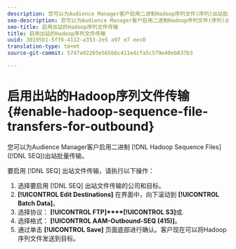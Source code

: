 ```yaml
---
description: 您可以为Audience Manager客户启用二进制Hadoop序列文件(序列)出站批量传输。
seo-description: 您可以为Audience Manager客户启用二进制Hadoop序列文件(序列)出站批量传输。
seo-title: 启用出站的Hadoop序列文件传输
title: 启用出站的Hadoop序列文件传输
uuid: 30195b1-5ff6-4112-a353-2e5 a97 e7 eec0
translation-type: tm+mt
source-git-commit: 57d7a92265e565b6c411e4cfa5c579e40eb837b3

---
```



# 启用出站的Hadoop序列文件传输 {#enable-hadoop-sequence-file-transfers-for-outbound}

您可以为Audience Manager客户启用二进制 [!DNL Hadoop Sequence Files] ([!DNL SEQ])出站批量传输。

<!-- REMOVED FROM PUBLIC DOCS: The advantages of using [!DNL Hadoop SEQ] files are listed in the [public documentation](https://marketing.adobe.com/resources/help/en_US/aam/outbound-seq-files.html). -->

要启用 [!DNL SEQ] 出站文件传输，请执行以下操作：

1. 选择要启用 [!DNL SEQ] 出站文件传输的公司和目标。
1. **[!UICONTROL Edit Destinations]** 在界面中，向下滚动到 **[!UICONTROL Batch Data]**。
1. 选择协议： **[!UICONTROL FTP]****[!UICONTROL S3]**&#x200B;或.
1. 选择格式： **[!UICONTROL AAM-Outbound-SEQ (415)]**。
1. 通过单击 **[!UICONTROL Save]** 页面底部进行确认。客户现在可以将Hadoop序列文件发送到目标。